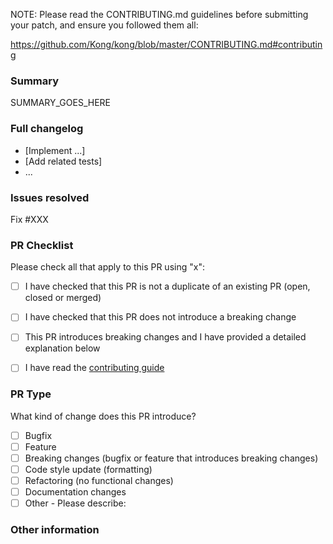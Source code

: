 NOTE: Please read the CONTRIBUTING.md guidelines before submitting your patch,
and ensure you followed them all:

https://github.com/Kong/kong/blob/master/CONTRIBUTING.md#contributing

### Summary

SUMMARY_GOES_HERE

### Full changelog

* [Implement ...]
* [Add related tests]
* ...

### Issues resolved

Fix #XXX

### PR Checklist
Please check all that apply to this PR using "x":

- [ ] I have checked that this PR is not a duplicate of an existing PR (open, closed or merged)
- [ ] I have checked that this PR does not introduce a breaking change
- [ ] This PR introduces breaking changes and I have provided a detailed explanation below
- [ ] I have read the [contributing guide](https://github.com/Kong/kong/blob/master/CONTRIBUTING.md#contributing)


### PR Type
What kind of change does this PR introduce?

<!-- Please check all that apply to this PR using "x". -->

- [ ] Bugfix
- [ ] Feature
- [ ] Breaking changes (bugfix or feature that introduces breaking changes)
- [ ] Code style update (formatting)
- [ ] Refactoring (no functional changes)
- [ ] Documentation changes
- [ ] Other - Please describe:

### Other information


<!-- If this PR contains a breaking change, please describe the impact and solution strategy for existing applications below. -->
